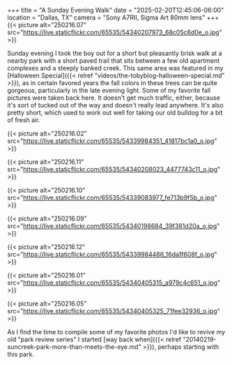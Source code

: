 +++
title = "A Sunday Evening Walk"
date = "2025-02-20T12:45:06-06:00"
location = "Dallas, TX"
camera = "Sony A7RII, Sigma Art 80mm lens"
+++
{{< picture alt="250216.07" src="https://live.staticflickr.com/65535/54340207973_68c05c6d0e_o.jpg" >}}
<!--more-->
Sunday evening I took the boy out for a short but pleasantly brisk walk at a nearby park with a short paved trail that sits between a few old apartment complexes and a steeply banked creek. This same area was featured in my [Halloween Special]({{< relref "videos/the-tobyblog-halloween-special.md" >}}), as in certain favored years the fall colors in these trees can be quite gorgeous, particularly in the late evening light. Some of my favorite fall pictures were taken back here. It doesn't get much traffic, either, because it's sort of tucked out of the way and doesn't really lead anywhere. It's also pretty short, which used to work out well for taking our old bulldog for a bit of fresh air.

{{< picture alt="250216.02" src="https://live.staticflickr.com/65535/54339984351_41817bc1a0_o.jpg" >}}

{{< picture alt="250216.11" src="https://live.staticflickr.com/65535/54340208023_4477743c11_o.jpg" >}}

{{< picture alt="250216.10" src="https://live.staticflickr.com/65535/54339083977_fe713b9f5b_o.jpg" >}}

{{< picture alt="250216.09" src="https://live.staticflickr.com/65535/54340198684_39f381d20a_o.jpg" >}}

{{< picture alt="250216.12" src="https://live.staticflickr.com/65535/54339984486_16da1f608f_o.jpg" >}}

{{< picture alt="250216.01" src="https://live.staticflickr.com/65535/54340405315_a979c4c651_o.jpg" >}}

{{< picture alt="250216.05" src="https://live.staticflickr.com/65535/54340405325_71fee32936_o.jpg" >}}

As I find the time to compile some of my favorite photos I'd like to revive my old "park review series" I started [way back when]({{< relref "20140219-suncreek-park-more-than-meets-the-eye.md" >}}), perhaps starting with this park. 

